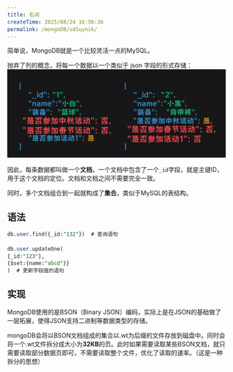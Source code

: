 ```yaml
---
title: 名词
createTime: 2025/08/24 16:56:36
permalink: /mongoDB/v45uynik/
---
```


简单说，MongoDB就是一个比较灵活一点的MySQL。



抛弃了列的概念，将每一个数据以一个类似于 json 字段的形式存储：
![存储格式](./img/1.1.png)





因此，每条数据都叫做一个**文档**，一个文档中包含了一个`_id`字段，就是主键ID，用于这个文档的定位。文档和文档之间不需要完全一致。



同时，多个文档组合到一起就构成了**集合**。类似于MySQL的表结构。





## 语法

```SQL
db.user.find({_id:"132"})  # 查询语句

db.user.updateOne(
{_id:"123"},
{$set:{name:"abcd"}}
)  # 更新字段值的语句


```





## 实现



MongoDB使用的是BSON（Binary JSON）编码，实际上是在JSON的基础做了一层拓展，使得JSON支持二进制等数据类型的存储。



mongoDB会将以BSON文档组成的集合以.wt为后缀的文件存放到磁盘中。同时会将一个.wt文件拆分成大小为**32KB**的页。此时如果需要读取某些BSON文档，就只需要读取部分数据页即可，不需要读取整个文件，优化了读取的速率。（这是一种拆分的思想）

